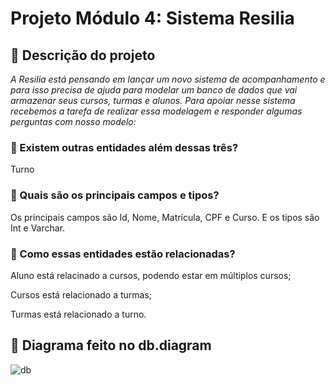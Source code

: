 # Projeto Módulo 4: Sistema Resilia



## :large_blue_diamond:	 Descrição do projeto
_A Resilia está pensando em lançar um novo sistema de
acompanhamento e para isso precisa de ajuda para modelar um
banco de dados que vai armazenar seus cursos, turmas e alunos.
Para apoiar nesse sistema recebemos a tarefa de realizar essa modelagem
e responder algumas perguntas com nosso modelo:_


### :small_orange_diamond: Existem outras entidades além dessas três?
Turno

### :small_orange_diamond: Quais são os principais campos e tipos?
Os principais campos são Id, Nome, Matrícula, CPF e Curso.
E os tipos são Int e Varchar.

### :small_orange_diamond: Como essas entidades estão relacionadas?
Aluno está relacinado a cursos, podendo estar em múltiplos cursos;

Cursos está relacionado a turmas;

Turmas está relacionado a turno.


##  :large_blue_diamond:	 Diagrama feito no db.diagram
![db](https://user-images.githubusercontent.com/115156601/222586551-8f05507f-95b6-4665-969b-e7fff8e061bf.png)



